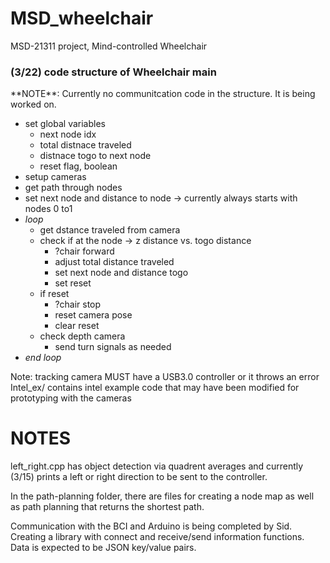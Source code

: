 # MSD_wheelchair
MSD-21311 project, Mind-controlled Wheelchair

<h3> (3/22) code structure of Wheelchair main </h3>
**NOTE**: Currently no communitcation code in the structure. It is being worked on. <br>

- set global variables
	- next node idx
	- total distnace traveled
	- distnace togo to next node
	- reset flag, boolean
- setup cameras
- get path through nodes
- set next node and distance to node -> currently always starts with nodes 0 to1
- *loop*
	- get dstance traveled from camera
	- check if at the node -> z distance vs. togo distance
		- ?chair forward
		- adjust total distance traveled
		- set next node and distance togo
		- set reset
	- if reset
		- ?chair stop
		- reset camera pose
		- clear reset
	- check depth camera
		- send turn signals as needed
- *end loop*







Note: tracking camera MUST have a USB3.0 controller or it throws an error
Intel_ex/ contains intel example code that may have been modified for prototyping  with the cameras

NOTES
=====

left_right.cpp has object detection via quadrent averages and currently (3/15) prints a left or right direction to be sent to the controller.

In the path-planning folder, there are files for creating a node map as well as path planning that returns the shortest path.

Communication with the BCI and Arduino is being completed by Sid. Creating a library with connect and receive/send information functions. Data is expected to be JSON key/value pairs.



